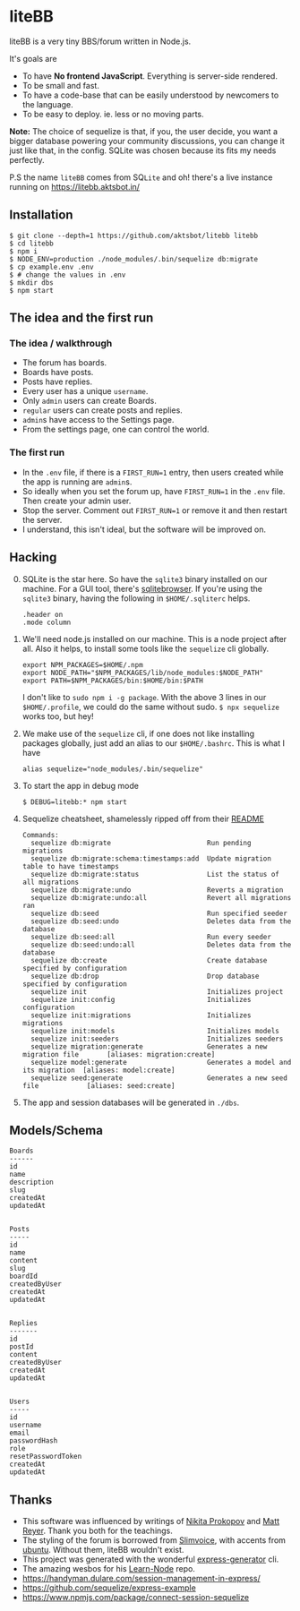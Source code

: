 # liteBB

liteBB is a very tiny BBS/forum written in Node.js. 

It's goals are
- To have **No frontend JavaScript**. Everything is server-side rendered.
- To be small and fast.
- To have a code-base that can be easily understood by newcomers to the 
language.
- To be easy to deploy. ie. less or no moving parts.

**Note:** The choice of sequelize is that, if you, the user 
decide, you want a bigger database powering your community 
discussions, you can change it just like that, in the config.
SQLite was chosen because its fits my
needs perfectly. 

P.S the name `liteBB` comes from SQ`Lite` and oh! there's a live instance running
on https://litebb.aktsbot.in/

## Installation

```
$ git clone --depth=1 https://github.com/aktsbot/litebb litebb
$ cd litebb
$ npm i
$ NODE_ENV=production ./node_modules/.bin/sequelize db:migrate  
$ cp example.env .env
$ # change the values in .env
$ mkdir dbs
$ npm start 
```

## The idea and the first run

### The idea / walkthrough

- The forum has boards.
- Boards have posts.
- Posts have replies.
- Every user has a unique `username`.
- Only `admin` users can create Boards.
- `regular` users can create posts and replies.
- `admin`s have access to the Settings page.
- From the settings page, one can control the world.

### The first run

- In the `.env` file, if there is a `FIRST_RUN=1` entry,
then users created while the app is running are `admin`s.
- So ideally when you set the forum up, have `FIRST_RUN=1` in 
the `.env` file. Then create your admin user.
- Stop the server. Comment out `FIRST_RUN=1` or remove it and then
restart the server.
- I understand, this isn't ideal, but the software will be improved on.  

## Hacking

0.  SQLite is the star here. So have the `sqlite3` binary installed on our 
    machine. For a GUI tool, there's [sqlitebrowser](https://sqlitebrowser.org/). 
    If you're using the `sqlite3` binary, having the following in 
    `$HOME/.sqliterc` helps.
    ```
    .header on
    .mode column  
    ```

1.  We'll need node.js installed on our machine. This is a node
    project after all. Also it helps, to install some tools like the 
    `sequelize` cli globally.

    ```
    export NPM_PACKAGES=$HOME/.npm                                                  
    export NODE_PATH="$NPM_PACKAGES/lib/node_modules:$NODE_PATH"                    
    export PATH=$NPM_PACKAGES/bin:$HOME/bin:$PATH 
    ```

    I don't like to `sudo npm i -g package`. With the above 3 lines in our `$HOME/.profile`, we could do the same without sudo. `$ npx sequelize` works too, but hey!

2.  We make use of the `sequelize` cli, if one does not like installing packages
    globally, just add an alias to our `$HOME/.bashrc`. This is what I have

    ```
    alias sequelize="node_modules/.bin/sequelize" 
    ```

3.  To start the app in debug mode

    ```
    $ DEBUG=litebb:* npm start
    ```

4. Sequelize cheatsheet, shamelessly ripped off from their [README](https://github.com/sequelize/cli#usage)
    ```
    Commands:
      sequelize db:migrate                        Run pending migrations
      sequelize db:migrate:schema:timestamps:add  Update migration table to have timestamps
      sequelize db:migrate:status                 List the status of all migrations
      sequelize db:migrate:undo                   Reverts a migration
      sequelize db:migrate:undo:all               Revert all migrations ran
      sequelize db:seed                           Run specified seeder
      sequelize db:seed:undo                      Deletes data from the database
      sequelize db:seed:all                       Run every seeder
      sequelize db:seed:undo:all                  Deletes data from the database
      sequelize db:create                         Create database specified by configuration
      sequelize db:drop                           Drop database specified by configuration
      sequelize init                              Initializes project
      sequelize init:config                       Initializes configuration
      sequelize init:migrations                   Initializes migrations
      sequelize init:models                       Initializes models
      sequelize init:seeders                      Initializes seeders
      sequelize migration:generate                Generates a new migration file       [aliases: migration:create]
      sequelize model:generate                    Generates a model and its migration  [aliases: model:create]
      sequelize seed:generate                     Generates a new seed file            [aliases: seed:create]
    ```
5.  The app and session databases will be generated in `./dbs`.

## Models/Schema

```
Boards
------
id
name
description
slug
createdAt
updatedAt


Posts
-----
id
name
content
slug
boardId
createdByUser
createdAt
updatedAt


Replies
-------
id
postId
content
createdByUser
createdAt
updatedAt


Users
-----
id
username
email
passwordHash
role
resetPasswordToken
createdAt
updatedAt
```


## Thanks
- This software was influenced by writings of [Nikita Prokopov](https://tonsky.me/blog/disenchantment/) and [Matt Reyer](https://javascript.works-hub.com/learn/a-javascript-free-frontend-61275). Thank you both for the teachings.
- The styling of the forum is borrowed from [Slimvoice](https://slimvoice.co/), with accents from [ubuntu](https://design.ubuntu.com/brand/colour-palette/). Without them, liteBB wouldn't exist.
- This project was generated with the wonderful [express-generator](https://expressjs.com/en/starter/generator.html) cli.
- The amazing wesbos for his [Learn-Node](https://github.com/wesbos/Learn-Node) repo.
- https://handyman.dulare.com/session-management-in-express/
- https://github.com/sequelize/express-example
- https://www.npmjs.com/package/connect-session-sequelize


